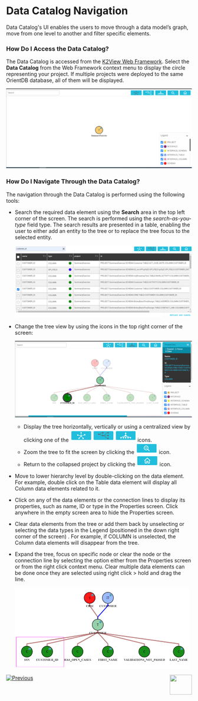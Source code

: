 # Data Catalog Navigation

Data Catalog's UI enables the users to move through a data model’s graph, move from one level to another and filter specific elements. 

### How Do I Access the Data Catalog?

The Data Catalog is accessed from the [K2View Web Framework](/articles/30_web_framework/01_web_framework_overview.md). Select the **Data Catalog** from the Web Framework context menu to display the circle representing your project. If multiple projects were deployed to the same OrientDB database, all of them will be displayed.

<img src="images/33_02_proj.PNG" alt="image" style="zoom:80%;" />

### How Do I Navigate Through the Data Catalog?

The navigation through the Data Catalog is performed using the following tools:

* Search the required data element using the **Search** area in the top left corner of the screen. The search is performed using the *search-as-you-type* field type. The search results are presented in a table, enabling the user to either add an entity to the tree or to replace the tree focus to the selected entity.

  ![image](images/33_02_search.PNG)

* Change the tree view by using the icons in the top right corner of the screen:

  ![image](images/33_02_view.PNG)

  * Display the tree horizontally, vertically or using a centralized view by clicking one of the <img src="images/33_02_tree.PNG" alt="image" style="zoom: 67%;" />icons. 
  * Zoom the tree to fit the screen by clicking the <img src="images/33_02_fit.PNG" alt="image" style="zoom: 67%;" /> icon.
  * Return to the collapsed project by clicking the <img src="images/33_02_home.PNG" alt="image" style="zoom: 67%;" /> icon.

* Move to lower hierarchy level by double-clicking on the data element. For example, double click on the Table data element will display all Column data elements related to it.

* Click on any of the data elements or the connection lines to display its properties, such as name, ID or type in the Properties screen. Click anywhere in the empty screen area to hide the Properties screen.

* Clear data elements from the tree or add them back by unselecting or selecting the data types in the Legend (positioned in the down right corner of the screen) . For example, if COLUMN is unselected, the Column data elements will disappear from the tree.

* Expand the tree, focus on specific node or clear the node or the connection line by selecting the option either from the Properties screen or from the right click context menu. Clear multiple data elements can be done once they are selected using right click > hold and drag the line.

  <img src="images/33_02_select.PNG" alt="image" style="zoom: 55%;" />

  

[![Previous](/articles/images/Previous.png)](04_data_catalog_interface.md)[<img align="right" width="60" height="54" src="/articles/images/Next.png">](06_override_data_catalog.md) 